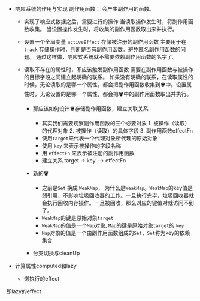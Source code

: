 - 响应系统的作用与实现
  副作用函数： 会产生副作用的函数。

  - 实现了响应式数据之后，需要进行的操作
    当读取操作发生时，将副作用函数收集。
    当设置操作发生时，将收集的副作用函数取出来并执行。
  - 设置一个全局变量 `activeEffect` 存储被注册的副作用函数
    主要用于在 `track` 存储操作时，判断是否有副作用函数。避免匿名副作用函数的问题。
    通过这样做，响应式系统就不需要依赖副作用函数的名字了。
  - 读取不存在的属性时，不应该触发副作用函数
    需要在副作用函数与被操作的目标字段之间建立起明确的联系。
    如果没有明确的联系，在读取属性的时候，无论读取的是哪一个属性，都会把副作用函数收集到🪣中。设置属性时，无论设置的是哪一个属性，都会把🪣中的副作用函数取出并执行。

    - 那应该如何设计🪣存储副作用函数，建立关联关系

      - 其实我们需要观察副作用函数的三个必要对象 1. 被操作（读取）的代理对象 2. 被操作（读取）的具体字段 3. 副作用函数effectFn
      - 使用`target`来代表一个代理对象所代理的原始对象
      - 使用 `key` 来表示被操作的字段名称
      - 用 `effectFn` 来表示被注册的副作用函数
      - 建立关系 target -> key --> effectFn

    - 新的🪣
      - 之前是`Set` 换成 `WeakMap`， 为什么是`WeakMap`。`WeakMap`的key值是弱引用，不影响垃圾回收器的工作。一旦执行完毕，垃圾回收器就会执行回收内存操作。一旦被回收，那么对应的键值对就访问不到了。
      - `WeakMap`的键是原始对象`target`
      - `WeakMap`的值是一个`Map`对象, `Map`的键是原始对象`target`的 `key`
      - `Map`对象的值是一个由副作用函数组成的`Set`，`Set`称为key的依赖集合
    - 分支切换与cleanUp

- 计算属性computed和lazy
  - 懒执行的effect

即lazy的effect
